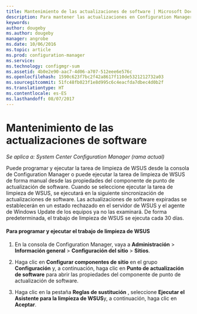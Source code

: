 ```yaml
---
title: Mantenimiento de las actualizaciones de software | Microsoft Docs
description: Para mantener las actualizaciones en Configuration Manager, puede programar la tarea de limpieza de WSUS o ejecutarla de forma manual.
keywords: 
author: dougeby
ms.author: dougeby
manager: angrobe
ms.date: 10/06/2016
ms.topic: article
ms.prod: configuration-manager
ms.service: 
ms.technology: configmgr-sum
ms.assetid: 4b0e2e90-aac7-4d06-a707-512eee6e576c
ms.openlocfilehash: 1590c623f7bc2f42a8617f110de5321212732a03
ms.sourcegitcommit: 51fc48fb023f1e8d995c6c4eacfda7dbec4d0b2f
ms.translationtype: HT
ms.contentlocale: es-ES
ms.lasthandoff: 08/07/2017
---
```

# <a name="software-updates-maintenance"></a>Mantenimiento de las actualizaciones de software

*Se aplica a: System Center Configuration Manager (rama actual)*

Puede programar y ejecutar la tarea de limpieza de WSUS desde la consola de Configuration Manager o puede ejecutar la tarea de limpieza de WSUS de forma manual desde las propiedades del componente de punto de actualización de software. Cuando se seleccione ejecutar la tarea de limpieza de WSUS, se ejecutará en la siguiente sincronización de actualizaciones de software. Las actualizaciones de software expiradas se establecerán en un estado rechazado en el servidor de WSUS y el agente de Windows Update de los equipos ya no las examinará. De forma predeterminada, el trabajo de limpieza de WSUS se ejecuta cada 30 días.  

#### <a name="to-schedule-and-run-the-wsus-cleanup-job"></a>Para programar y ejecutar el trabajo de limpieza de WSUS  

1.  En la consola de Configuration Manager, vaya a **Administración** > **Información general** > **Configuración del sitio** > **Sitios**.  

2.  Haga clic en **Configurar componentes de sitio** en el grupo **Configuración** y, a continuación, haga clic en **Punto de actualización de software** para abrir las propiedades del componente de punto de actualización de software.  

3.  Haga clic en la pestaña **Reglas de sustitución** , seleccione **Ejecutar el Asistente para la limpieza de WSUS**y, a continuación, haga clic en **Aceptar**.

